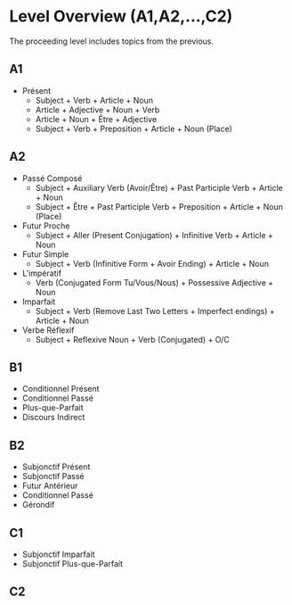 # Level Overview (A1,A2,...,C2)
The proceeding level includes topics from the previous.

## A1
- Présent
  - Subject + Verb + Article + Noun
  - Article + Adjective + Noun + Verb
  - Article + Noun + Être + Adjective
  - Subject + Verb + Preposition + Article + Noun (Place)

## A2
- Passé Composé
  - Subject + Auxiliary Verb (Avoir/Être) + Past Participle Verb + Article + Noun
  - Subject + Être + Past Participle Verb + Preposition + Article + Noun (Place)
- Futur Proche
  - Subject + Aller (Present Conjugation) + Infinitive Verb + Article + Noun
- Futur Simple
  - Subject + Verb (Infinitive Form + Avoir Ending) + Article + Noun
- L'impératif
  - Verb (Conjugated Form Tu/Vous/Nous) + Possessive Adjective + Noun
- Imparfait
  - Subject + Verb (Remove Last Two Letters + Imperfect endings) + Article + Noun
- Verbe Réflexif
  - Subject + Reflexive Noun + Verb (Conjugated) + O/C

## B1
- Conditionnel Présent
- Conditionnel Passé
- Plus-que-Parfait
- Discours Indirect
## B2
- Subjonctif Présent
- Subjonctif Passé
- Futur Antérieur
- Conditionnel Passé
- Gérondif
## C1
- Subjonctif Imparfait
- Subjonctif Plus-que-Parfait
## C2